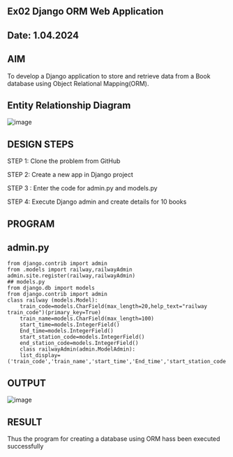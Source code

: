 ## Ex02 Django ORM Web Application

## Date: 1.04.2024

## AIM
To develop a Django application to store and retrieve data from a Book database using Object Relational Mapping(ORM).

## Entity Relationship Diagram

![image](https://github.com/niranjanadevi-s/ORM/assets/141748873/af034ba2-5226-46b2-aafe-94a0d08a1589)

## DESIGN STEPS
STEP 1:  Clone the problem from GitHub

STEP 2:  Create a new app in Django project

STEP 3 : Enter the code for admin.py and models.py

STEP 4:  Execute Django admin and create details for 10 books
## PROGRAM
## admin.py
~~~
from django.contrib import admin
from .models import railway,railwayAdmin
admin.site.register(railway,railwayAdmin)
## models.py
from django.db import models
from django.contrib import admin
class railway (models.Model):
    train_code=models.CharField(max_length=20,help_text="railway train_code")(primary_key=True)
    train_name=models.CharField(max_length=100)
    start_time=models.IntegerField()
    End_time=models.IntegerField()
    start_station_code=models.IntegerField()
    end_station_code=models.IntegerField()
    class railwayAdmin(admin.ModelAdmin):
    list_display=('train_code','train_name','start_time','End_time','start_station_code','end_station_code',)
~~~
## OUTPUT

![image](https://github.com/niranjanadevi-s/ORM/assets/141748873/e069375c-0f91-4ac4-8b95-c16d1c9870b4)

## RESULT
Thus the program for creating a database using ORM hass been executed successfully
